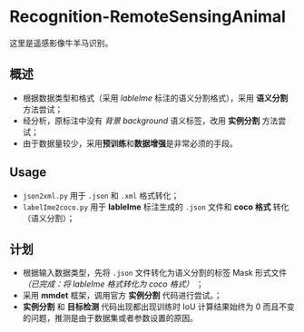 # Recognition-RemoteSensingAnimal
这里是遥感影像牛羊马识别。

## 概述
- 根据数据类型和格式（采用 *lableIme* 标注的语义分割格式），采用 **语义分割** 方法尝试；
- 经分析，原标注中没有 *背景 background* 语义标签，改用 **实例分割** 方法尝试； 
- 由于数据量较少，采用**预训练**和**数据增强**是非常必须的手段。

## Usage
- `json2xml.py` 用于 `.json` 和 `.xml` 格式转化；
- `labelIme2coco.py` 用于 **lableIme** 标注生成的 `.json` 文件和 **coco 格式** 转化（语义分割）；

## 计划
- 根据输入数据类型，先将 ``.json`` 文件转化为语义分割的标签 Mask 形式文件 *（已完成：将 lableIme 格式转化为 coco 格式）* ；
- 采用 **mmdet** 框架，调用官方 **实例分割** 代码进行尝试。；
- **实例分割** 和 **目标检测** 代码出现都出现训练时 IoU 计算结果始终为 0 而且不变的问题，推测是由于数据集或者参数设置的原因。
